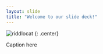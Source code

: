 ```yaml
---
layout: slide
title: "Welcome to our slide deck!"
---
```


![riddlocat](https://octodex.github.com/images/riddlocat.png)
{: .center}

Caption here
